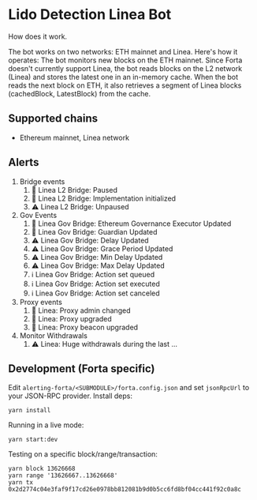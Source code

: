 # Lido Detection Linea Bot

How does it work.

The bot works on two networks: ETH mainnet and Linea.
Here's how it operates: The bot monitors new blocks on the ETH mainnet.
Since Forta doesn't currently support Linea, the bot reads blocks on the L2 network (Linea) and stores the latest one
in an in-memory cache.
When the bot reads the next block on ETH, it also retrieves a segment of Linea blocks (cachedBlock, LatestBlock) from
the cache.

## Supported chains

- Ethereum mainnet, Linea network

## Alerts

1. Bridge events
   1. 🚨 Linea L2 Bridge: Paused
   2. 🚨 Linea L2 Bridge: Implementation initialized 
   3. ⚠️ Linea L2 Bridge: Unpaused
2. Gov Events
   1. 🚨 Linea Gov Bridge: Ethereum Governance Executor Updated
   2. 🚨 Linea Gov Bridge: Guardian Updated
   3. ⚠️ Linea Gov Bridge: Delay Updated
   4. ⚠️ Linea Gov Bridge: Grace Period Updated
   5. ⚠️ Linea Gov Bridge: Min Delay Updated
   6. ⚠️ Linea Gov Bridge: Max Delay Updated
   7. ℹ️ Linea Gov Bridge: Action set queued
   8. ℹ️ Linea Gov Bridge: Action set executed
   9. ℹ️ Linea Gov Bridge: Action set canceled
3. Proxy events
   1. 🚨 Linea: Proxy admin changed
   2. 🚨 Linea: Proxy upgraded
   3. 🚨 Linea: Proxy beacon upgraded
4. Monitor Withdrawals
   1. ⚠️ Linea: Huge withdrawals during the last ...

## Development (Forta specific)

Edit `alerting-forta/<SUBMODULE>/forta.config.json` and set `jsonRpcUrl` to your JSON-RPC provider. Install deps:

```
yarn install
```

Running in a live mode:

```
yarn start:dev
```

Testing on a specific block/range/transaction:

```
yarn block 13626668
yarn range '13626667..13626668'
yarn tx 0x2d2774c04e3faf9f17cd26e0978bb812081b9d0b5cc6fd8bf04cc441f92c0a8c
```
